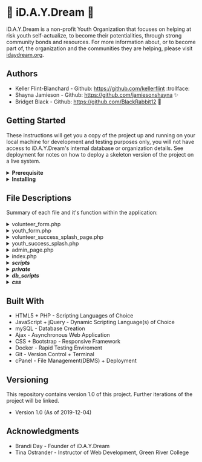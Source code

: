 # :blue_heart: iD.A.Y.Dream :blue_heart: #
iD.A.Y.Dream is a non-profit Youth Organization that focuses on helping at risk youth self-actualize, to become their potentialities, through strong community bonds and resources. For more information about, or to become part of, the organization and the communities they are helping, please visit [idaydream.org](https://www.idaydream.org/).

## Authors
* Keller Flint-Blanchard - Github: https://github.com/kellerflint :trollface:
* Shayna Jamieson - Github: https://github.com/jamiesonshayna :sparkles:
* Bridget Black - Github: https://github.com/BlackRabbit12 :rabbit2:

## Getting Started
These instructions will get you a copy of the project up and running on your local machine for development and testing purposes only, you will not have access to iD.A.Y.Dream's internal database or organization details.
See deployment for notes on how to deploy a skeleton version of the project on a live system.

<details>
  <summary><strong>Prerequisite</strong></summary>
    <p>What things you need to install the software and how to install them:

```
IDE of chice (we used PhpStorm)
Docker (optional)
Server (remote host)
```
</p>
</details>

<details>
  <summary><strong>Installing</strong></summary>
    <p>This is a step by step that tells you how to get a development enviroment running on your local machine:

```
Step 1:  Install necessary applications
Step 2:  Clone the iD.A.Y.Dream repository into your own repository/IDE
Step 3:  Reconfigure login and database connection credentials
             * If using a remote host:
                 * Move files: db_connect.php, login_creds.php outside of your publicly available files (needs to be private)
                 * Inside file: init.php, update the file path
             * If using docker:
                 * Establish your dockerfile appropriately for database passwords: docker-compose.yml, Dockerfile
Step 4:  Ensure site functions as intended and that you have access to your own administration pages
Step 5:  Have fun changing and improving upon our work!
```
</p>
</details>

## File Descriptions
Summary of each file and it's function within the application:

<details>
  <summary>volunteer_form.php</summary>
    <p>File contains iD.A.Y.Dream Youth Organization's Volunteer Sign Up Form. Interested volunteers fill out this form and are entered into the database for admin to run a background check and then 'activate' the volunteer. This form collects sensitive data and is a consent for background check.
    </p>

+ Quick File Relations:
	+ styles.css – styles for form
	+ validation_functions.js – client side validation
	+ volunteer_functions.js – validate form on submit
	+ init.php – all ‘required once’ files

</details>



<details>
  <summary>youth_form.php</summary>
    <p>File contains iD.A.Y.Dream Youth Organization's Dreamer (aka youth) Sign Up Form. Interested youth fill out this form and are entered into the database for admin to contact the potential dreamer's parent/guardian for sign up consent, and then 'activate' the dreamer. This form collects minimal personal data.
    </p>

+ Quick File Relations:
	+ youth_styles.css – styles for form
	+ youth_functions.js - validate form on submit
	+ validation_functions.js - client side validation

</details>



<details>
  <summary>volunteer_success_splash_page.php</summary>
    <p>File contains iD.A.Y.Dream Youth Organization's summary of provided volunteer information. The volunteer will have filled out a Sign Up form and submitted it to the database. This page displays the information back to the volunteer for review and or personal records. This page also serves as an indicator that the volunteer's information was successfully inserted into the database.
    </p>

+ Quick File Relations:
	+ volunteer_form.php – on submit form, this page is generated
	+ styles.css – styles for summary
	+ success_splash_functions.js – toggle the summary display
	+ functions.php – create the summary
	+ validation_functions.php – format select data fields
	+ query_functions.php – inserts the volunteer into database
	+ init.php – all ‘require once’ files

</details>




<details>
  <summary>youth_success_splash.php</summary>
    <p>File contains iD.A.Y.Dream Youth Organization's summary of provided dreamer information. The dreamer will have filled out a Sign Up form and submitted it to the database. This page displays the information back to the dreamer for review and or personal records. This page also serves as an indicator that the dreamer's information was successfully inserted into the database.
    </p>

+ Quick File Relations:
	+ youth_form.php – on submit form, this page is generated
	+ youth_styles.css – styles for summary
	+ success_splash_functions.js – toggle the summary display
	+ functions.php – create the summary
	+ validation_functions.php – format select data fields
	+ query_functions.php – inserts the dreamer into database
	+ init.php – all ‘require once’ files

</details>




<details>
  <summary>admin_page.php</summary>
    <p>File contains iD.A.Y.Dream Youth Organization's Administration Page. Admin page is where any persons authorized to be 'admin' will be able to login, then view + edit + delete database entries. This page queries the database and populates tables for the selected member type (volunteer or dreamer), and the selected member status (active, inactive, pending). There is an 'email' button provided after selecting the member type desired, the email button will allow an admin to send an email to all 'active' members of the given type (volunteer or dreamer). When a member's row in the table is selected, the page will also query the database to populate that member's modal, with all of the selected member's information displayed inside. The admin will be allowed to 'edit' or 'delete' the member while viewing this modal. The tables are sort-able via column arrows and/or by the 'search' bar.
</p>

+ Quick File Relations:
 	+ functions.php - builds the admin table
 	+ admin_page_functions.js - populates the admin table user modal
 	+ ajax_functions.php - changes the table data based on current status query
 	+ validation_functions.js - for validating admin input
	+ index.php - for validating that the admin has logged in and can stay logged in

</details>



<details>
  <summary>index.php</summary>
    <p>File contains iD.A.Y.Dream Youth Organization's Admin Login page. Admin can use this page to go straight to a new volunteer or youth sign up form, or use their credentials to login and use the admin_page.php admin tools.
    </p>

+ Quick File Relations:
	+ index_styles.css - styles for log in page
 	+ login_creds.php - credentials for admin
 	+ admin_page.php - if credentials are good, redirect admin to admin_page

</details>




<details>
	<summary><em><strong>scripts</strong></em></summary>
<details>
  <summary>success_splash_functions.js</summary>
    <p>File controls the toggle functionality of the success page for both volunteer sign up and dreamer sign up.
    </p>

+ Quick File Relations:
	+ volunteer_success_splash_page.php -   uses the function for toggle the summary view
	+ youth_success_splash.php - uses the function for toggle the summary view
+ Functions:
	+ toggleSummary()
     
</details>



<details>
  <summary>validation_functions.js</summary>
    <p>File contains functions for client side validation for Volunteer and Dreamer forms. If either form is incorrectly filled out, these functions will give the user visual indications where they need to fix their inputs in order to successfully submit their sign up form.
    </p>

+ Quick File Relations:
	+ youth_functions.js - gets client side validation from validation_functions.js
	+ volunteer_functions.js - gets client side validation from validation_functions.js
	+ youth_form.php - gets client side validation from validation_functions.js
	+ volunteer_form.php - gets client side validation from validation_functions.js
+ Functions:
    + validatePhone(1x)
    + validateEmpty(1x)
    + validateEmail(1x)
    + validateZip()
    + validateTshirt()
    + validateGender()
    + validateEthnicity()
    + validateGraduation()
    + validateDOB()
   + isEmpty(1x)

</details>



<details>
  <summary>youth_functions.js</summary>
    <p>File contains functions for validating the Dreamer Form input client side. When the dreamer submits their form, the form will be validated first, if it passes then the form is submitted, if it does not pass all validation requirements then the form will not be submitted and the dreamer will be allowed to fix their submission mistakes and try again.
    </p>

+ Quick File Relations:
    + validation_functions.js - provides client side validation on dreamer form
 
+ Functions:
    + validateForm

</details>



<details>
  <summary>volunteer_functions.js</summary>
    <p>File contains functions for validating the Volunteer Form input client side. When the volunteer submits their form, the form will be validated first, if it passes then the form is submitted, if it does not pass all validation requirements then the form will not be submitted and the volunteer will be allowed to fix their submission mistakes and try again.
    </p>

+ Quick File Relations:
    + validation_functions.js - provides client side validation on volunteer form
 
+ Functions:
    + displayDecline
    + displayForm
    + toggleWeekendExplanation
    + toggleInterestExplanation
    + toggleYouthExplanationShow
    + toggleYouthExplanationHide
    + validateForm

</details>


<details>
  <summary>index_page_functions.js</summary>
    <p>This file contains the action for the #auto-login-button on click event.
If the user still has a valid 'session' from logging into their admin user portal then if they end up back on the index page they can automatically log in.

If the user has logged out of the admin portal and then tries to log back in from index.php then instead of automatically logging them in they have the modal pop up to enter credentials.

This file also contains code that handles modal closures with sensitive login data.
When the user navigates away from the modal their username and password inputs are deleted as well as any error texts held in the #error-login span.
    </p>

+ Quick File Relations:
	+ index.php – uses index_page_functions events

</details>



<details>
  <summary>admin_page_functions.js</summary>
    <p>File contains the admin page's main functionality. It adds the clickable events on the page such as opening a user modal, updating the user's information, sending emails, toggling between different types and status of users.
    </p>

+ Quick File Relations:
 	+ admin_page.php - uses event functions made in admin page funcitons javascript
 	+ validation_functions.js - uses formatting and validation
 	+ logout.php - uses logout button functions
 	+ init.php - all 'required once' files
 + Functions:
 	+ addEditEvents()
 	+ addClickEvents()
 	+ populateModalData(1x)
 	+ getUpdateData(1x)
 	+ tableName(1x)
 	+ formatHeadings(1x)
 	+ tableSelected()
 	+ formatDate(1x)
 	+ formatYear(1x)
 	+ formatPhone(1x)
 	+ validateDate(1x)
 	+ validatePhone(1x)
 	+ validateYear(1x)

</details>
</details>



<details>
	<summary><em><strong>private</strong></em></summary>
<details>
  <summary>functions.php</summary>
    <p>File contains functions to build the admin table (with appropriate formatting), the dropdown field inside the admin table, and to build the summary pages.
</p>

+ Quick File Relations:
	+ volunteer_success_splash_page.php - Uses summary created in functions.php
	+ youth_success_splash.php - Uses summary created in functions.php
	+ admin_page.php - Uses tables built in functions.php
+ Functions:
 	+ buildTable(3x)
 	+ dropDownStatus(1x)
 	+ formatHeadings(1x)
 	+ formatSQLDate(1x)
 	+ formatSQLPhone(1x)
 	+ createSummary(1x)
    
</details>


<details>
  <summary>validation_functions.php</summary>
    <p>File contains multiple validation functions.
    </p>

+ Quick File Relations:
	+ volunteer_success_splash_page.php - uses server side validation
	+ youth_success_splash.php - uses server side validation
+ Functions:
	+ hasLength(3x)
	+ isEmpty(1x)
	+ isNumeric(1x)
	+ requiredInputIsValid(1x)
	+ requiredTextareaIsValid(1x)
	+ inputIsValid(1x)
	+ textareaIsValid(1x)
	+ emailIsValid(1x)
	+ zipIsValid(1x)
	+ formatPhone(1x)
	+ phoneIsValid(1x)
	+ validateContact(1x)
	+ validateVolunteer(1x)
	+ validateDreamer(1x)
	+ validateUser(1x)
	+ validateDOB(1x)
	+ formatDOB(1x)
	+ validateGrad(1x)
	+ genderIsValid(1x)

</details>



<details>
  <summary>query_functions.php</summary>
    <p>File contains functionalism's for updating data in a table, inserting a dreamer and a volunteer into the database, deleting a user from the database.
    </p>

+ Quick File Relations:
	+ ajax_functions.php - uses updateData()
	+ validation_functions.php - validates User + Volunteer + Dreamer + Contact
+ Functions:
	+ updateData(3x)
	+ insertDreamer(3x)
	+ volunteerInsert(3x)
	+ deleteUser(1x)

</details>



<details>
  <summary>logout.php</summary>
    <p>This file contents is used to log the admin user out of the admin page and destroy sessions.
    </p>

+ Quick File Relations:
	+ admin_page_functions.js - contains logout button functions
	+ index.php - page logged out of

</details>



<details>
  <summary>login_creds.php</summary>
    <p>This file contains the login credentials for the admin page access. Currently we will only have one username and password that Brandi can use and share with whomever needs to give CRUD access to.
*** PLEASE NOTE : when uploading to the cPanel server this file needs to be transferred to a location behind the public html file area, credentials changed, and deleted from this project's private directory ***
    </p>

+ Quick File Relations:
	+ index.php – uses the credentials for login

</details>



<details>
  <summary>init.php</summary>
    <p>File contains required_once files used by associated files.
    </p>
</details>



<details>
  <summary>db_connect.php</summary>
    <p>Database connection file.
    </p>

+ Quick File Relations:
	+ init.php – allows other files to connect with db_connect.php

</details>



<details>
  <summary>ajax_functions.php</summary>
    <p>File contains several helper and stand-alone functionalism's for updating the status of a user via a dropdown on the admin tables, changing which status type user being viewed in the table, updates/edits utilizing ajax, delete user utilizing ajax, and changing email recipients.
    </p>

+ Quick File Relations:
	+ functions.php - build table
	+ query_functions.php - update data + delete users
	+ validation_functions.php - formatting
	+ admin_page_functions.js - formatting
	+ admin_page.php - makes queries that ajax functions responds to (table building)
	+ init.php - all 'required once' files
+ Functions:
	+ createAssociativeArray(2x)

</details>
</details>



<details>
	<summary><em><strong>db_scripts</strong></em></summary>
<details>
  <summary>db_schema.sql</summary>
    <p>This file contains tables for iD.A.Y.Dream Youth Organization's database. Table interactions are as such: All organization member's basic information is stored in the User table. Volunteers are Users with additional volunteer specific data, stored in the Volunteer table. Dreamers are Users with additional dreamer specific data, stored in the dreamer table. Contacts are either of type 'Reference' (tied to volunteers) or of type 'Guardian' (tied to dreamers) and are stored in the Contact table.
 </p>

+ Volunteers have 3 references (required).
 + Dreamers have 1 guardian (1 required).


<p>TODO Delete Sample Data When Live:</p>

+ Sample Users, Volunteers, Dreamers, Contacts are added for testing purposes only.

</details>
</details>



<details>
	<summary><em><strong>css</strong></em></summary>
<details>
  <summary>youth_styles.css</summary>
    <p>File contains iD.A.Y.Dream Youth Organization's associated files Bootstrap overrides and custom styles.
    </p>
</details>



<details>
  <summary>styles.css</summary>
    <p>File contains iD.A.Y.Dream Youth Organization's associated files Bootstrap overrides and custom styles.
    </p>
</details>


<details>
  <summary>index_styles.css</summary>
    <p>File contains iD.A.Y.Dream Youth Organization's Admin Login page's Bootstrap overrides and custom styles.
    </p>
</details>



<details>
  <summary>admin_styles.css</summary>
    <p>File contains CSS for the Admin Page's Bootstrap Overrides and custom styles.
    </p>
</details>
</details>


## Built With
* HTML5 + PHP - Scripting Languages of Choice
* JavaScript + jQuery - Dynamic Scripting Language(s) of Choice
* mySQL - Database Creation
* Ajax - Asynchronous Web Application
* CSS + Bootstrap - Responsive Framework
* Docker - Rapid Testing Enviroment
* Git - Version Control + Terminal
* cPanel - File Management(DBMS) + Deployment

## Versioning
This repository contains version 1.0 of this project. Further iterations of the project will be linked.
* Version 1.0 (As of 2019-12-04)

## Acknowledgments
* Brandi Day - Founder of iD.A.Y.Dream
* Tina Ostrander - Instructor of Web Development, Green River College
